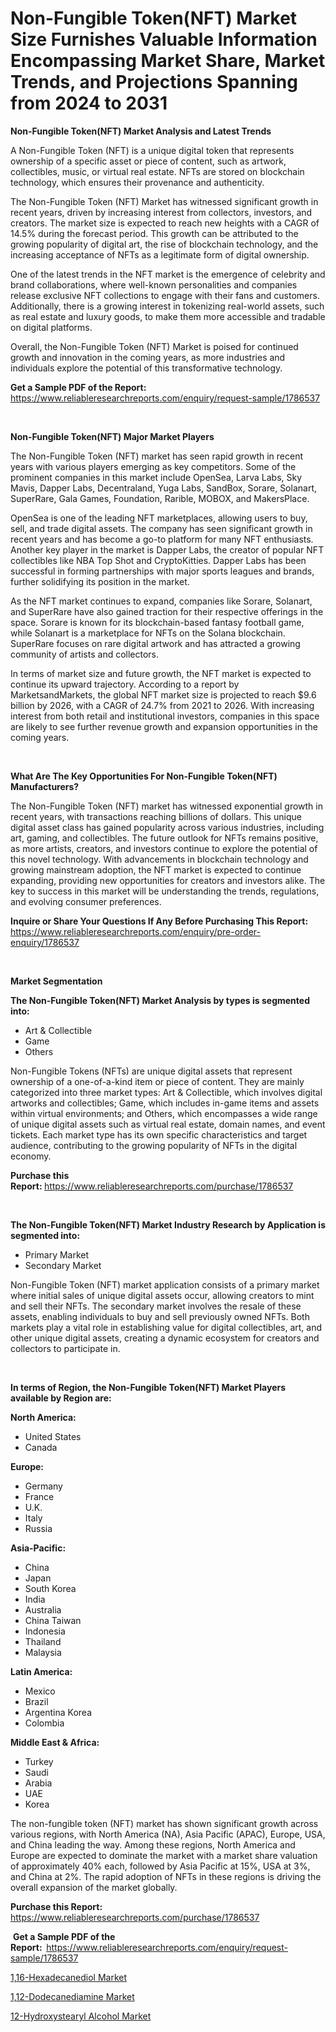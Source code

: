 <p><h1>Non-Fungible Token(NFT) Market Size Furnishes Valuable Information Encompassing Market Share, Market Trends, and Projections Spanning from 2024 to 2031</h1></p><p><strong>Non-Fungible Token(NFT) Market Analysis and Latest Trends</strong></p>
<p><p>A Non-Fungible Token (NFT) is a unique digital token that represents ownership of a specific asset or piece of content, such as artwork, collectibles, music, or virtual real estate. NFTs are stored on blockchain technology, which ensures their provenance and authenticity.</p><p>The Non-Fungible Token (NFT) Market has witnessed significant growth in recent years, driven by increasing interest from collectors, investors, and creators. The market size is expected to reach new heights with a CAGR of 14.5% during the forecast period. This growth can be attributed to the growing popularity of digital art, the rise of blockchain technology, and the increasing acceptance of NFTs as a legitimate form of digital ownership.</p><p>One of the latest trends in the NFT market is the emergence of celebrity and brand collaborations, where well-known personalities and companies release exclusive NFT collections to engage with their fans and customers. Additionally, there is a growing interest in tokenizing real-world assets, such as real estate and luxury goods, to make them more accessible and tradable on digital platforms.</p><p>Overall, the Non-Fungible Token (NFT) Market is poised for continued growth and innovation in the coming years, as more industries and individuals explore the potential of this transformative technology.</p></p>
<p><strong>Get a Sample PDF of the Report:&nbsp;</strong> <a href="https://www.reliableresearchreports.com/enquiry/request-sample/1786537">https://www.reliableresearchreports.com/enquiry/request-sample/1786537</a></p>
<p>&nbsp;</p>
<p><strong>Non-Fungible Token(NFT) Major Market Players</strong></p>
<p><p>The Non-Fungible Token (NFT) market has seen rapid growth in recent years with various players emerging as key competitors. Some of the prominent companies in this market include OpenSea, Larva Labs, Sky Mavis, Dapper Labs, Decentraland, Yuga Labs, SandBox, Sorare, Solanart, SuperRare, Gala Games, Foundation, Rarible, MOBOX, and MakersPlace.</p><p>OpenSea is one of the leading NFT marketplaces, allowing users to buy, sell, and trade digital assets. The company has seen significant growth in recent years and has become a go-to platform for many NFT enthusiasts. Another key player in the market is Dapper Labs, the creator of popular NFT collectibles like NBA Top Shot and CryptoKitties. Dapper Labs has been successful in forming partnerships with major sports leagues and brands, further solidifying its position in the market.</p><p>As the NFT market continues to expand, companies like Sorare, Solanart, and SuperRare have also gained traction for their respective offerings in the space. Sorare is known for its blockchain-based fantasy football game, while Solanart is a marketplace for NFTs on the Solana blockchain. SuperRare focuses on rare digital artwork and has attracted a growing community of artists and collectors.</p><p>In terms of market size and future growth, the NFT market is expected to continue its upward trajectory. According to a report by MarketsandMarkets, the global NFT market size is projected to reach $9.6 billion by 2026, with a CAGR of 24.7% from 2021 to 2026. With increasing interest from both retail and institutional investors, companies in this space are likely to see further revenue growth and expansion opportunities in the coming years.</p></p>
<p>&nbsp;</p>
<p><strong>What Are The Key Opportunities For Non-Fungible Token(NFT) Manufacturers?</strong></p>
<p><p>The Non-Fungible Token (NFT) market has witnessed exponential growth in recent years, with transactions reaching billions of dollars. This unique digital asset class has gained popularity across various industries, including art, gaming, and collectibles. The future outlook for NFTs remains positive, as more artists, creators, and investors continue to explore the potential of this novel technology. With advancements in blockchain technology and growing mainstream adoption, the NFT market is expected to continue expanding, providing new opportunities for creators and investors alike. The key to success in this market will be understanding the trends, regulations, and evolving consumer preferences.</p></p>
<p><strong>Inquire or Share Your Questions If Any Before Purchasing This Report:</strong> <a href="https://www.reliableresearchreports.com/enquiry/pre-order-enquiry/1786537">https://www.reliableresearchreports.com/enquiry/pre-order-enquiry/1786537</a></p>
<p>&nbsp;</p>
<p><strong>Market Segmentation</strong></p>
<p><strong>The Non-Fungible Token(NFT) Market Analysis by types is segmented into:</strong></p>
<p><ul><li>Art & Collectible</li><li>Game</li><li>Others</li></ul></p>
<p><p>Non-Fungible Tokens (NFTs) are unique digital assets that represent ownership of a one-of-a-kind item or piece of content. They are mainly categorized into three market types: Art & Collectible, which involves digital artworks and collectibles; Game, which includes in-game items and assets within virtual environments; and Others, which encompasses a wide range of unique digital assets such as virtual real estate, domain names, and event tickets. Each market type has its own specific characteristics and target audience, contributing to the growing popularity of NFTs in the digital economy.</p></p>
<p><strong>Purchase this Report:&nbsp;</strong><a href="https://www.reliableresearchreports.com/purchase/1786537">https://www.reliableresearchreports.com/purchase/1786537</a></p>
<p>&nbsp;</p>
<p><strong>The Non-Fungible Token(NFT) Market Industry Research by Application is segmented into:</strong></p>
<p><ul><li>Primary Market</li><li>Secondary Market</li></ul></p>
<p><p>Non-Fungible Token (NFT) market application consists of a primary market where initial sales of unique digital assets occur, allowing creators to mint and sell their NFTs. The secondary market involves the resale of these assets, enabling individuals to buy and sell previously owned NFTs. Both markets play a vital role in establishing value for digital collectibles, art, and other unique digital assets, creating a dynamic ecosystem for creators and collectors to participate in.</p></p>
<p>&nbsp;</p>
<p><strong>In terms of Region, the Non-Fungible Token(NFT) Market Players available by Region are:</strong></p>
<p>
    <p> <strong> North America: </strong>
        <ul>
            <li>United States</li>
            <li>Canada</li>
        </ul>
        </p> 
    <p> <strong> Europe: </strong>
        <ul>
            <li>Germany</li>
            <li>France</li>
            <li>U.K.</li>
            <li>Italy</li>
            <li>Russia</li>
        </ul>
        </p> 
    <p> <strong> Asia-Pacific: </strong>
        <ul>
            <li>China</li>
            <li>Japan</li>
            <li>South Korea</li>
            <li>India</li>
            <li>Australia</li>
            <li>China Taiwan</li>
            <li>Indonesia</li>
            <li>Thailand</li>
            <li>Malaysia</li>
        </ul>
        </p> 
    <p> <strong> Latin America: </strong>
        <ul>
            <li>Mexico</li>
            <li>Brazil</li>
            <li>Argentina Korea</li>
            <li>Colombia</li>
        </ul>
        </p> 
    <p> <strong> Middle East & Africa: </strong>
        <ul>
            <li>Turkey</li>
            <li>Saudi</li>
            <li>Arabia</li>
            <li>UAE</li>
            <li>Korea</li>
        </ul>
    </p>
    </p>
<p><p>The non-fungible token (NFT) market has shown significant growth across various regions, with North America (NA), Asia Pacific (APAC), Europe, USA, and China leading the way. Among these regions, North America and Europe are expected to dominate the market with a market share valuation of approximately 40% each, followed by Asia Pacific at 15%, USA at 3%, and China at 2%. The rapid adoption of NFTs in these regions is driving the overall expansion of the market globally.</p></p>
<p><strong>Purchase this Report: </strong><a href="https://www.reliableresearchreports.com/purchase/1786537">https://www.reliableresearchreports.com/purchase/1786537</a></p>
<p>&nbsp;<strong>Get a Sample PDF of the Report:&nbsp;&nbsp;</strong><a href="https://www.reliableresearchreports.com/enquiry/request-sample/1786537">https://www.reliableresearchreports.com/enquiry/request-sample/1786537</a></p>
<p><strong></strong></p>
<p><p><a href="https://github.com/mharielmesa/Market-Research-Report-List-2/blob/main/116-hexadecanediol-market.md">1,16-Hexadecanediol Market</a></p><p><a href="https://github.com/moyahfrancoestellec51j635wcx/Market-Research-Report-List-1/blob/main/112-dodecanediamine-market.md">1,12-Dodecanediamine Market</a></p><p><a href="https://github.com/suaretopek9/Market-Research-Report-List-1/blob/main/12-hydroxystearyl-alcohol-market.md">12-Hydroxystearyl Alcohol Market</a></p></p>